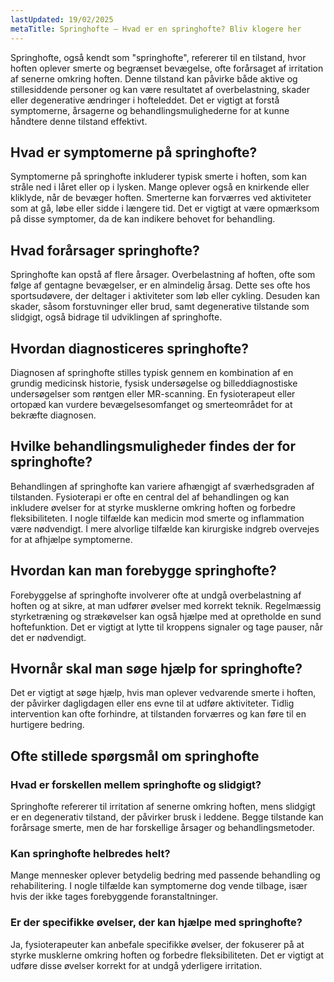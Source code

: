 ```yaml
---
lastUpdated: 19/02/2025
metaTitle: Springhofte – Hvad er en springhofte? Bliv klogere her
---
```


Springhofte, også kendt som "springhofte", refererer til en tilstand, hvor hoften oplever smerte og begrænset bevægelse, ofte forårsaget af irritation af senerne omkring hoften. Denne tilstand kan påvirke både aktive og stillesiddende personer og kan være resultatet af overbelastning, skader eller degenerative ændringer i hofteleddet. Det er vigtigt at forstå symptomerne, årsagerne og behandlingsmulighederne for at kunne håndtere denne tilstand effektivt.

## Hvad er symptomerne på springhofte?

Symptomerne på springhofte inkluderer typisk smerte i hoften, som kan stråle ned i låret eller op i lysken. Mange oplever også en knirkende eller kliklyde, når de bevæger hoften. Smerterne kan forværres ved aktiviteter som at gå, løbe eller sidde i længere tid. Det er vigtigt at være opmærksom på disse symptomer, da de kan indikere behovet for behandling.

## Hvad forårsager springhofte?

Springhofte kan opstå af flere årsager. Overbelastning af hoften, ofte som følge af gentagne bevægelser, er en almindelig årsag. Dette ses ofte hos sportsudøvere, der deltager i aktiviteter som løb eller cykling. Desuden kan skader, såsom forstuvninger eller brud, samt degenerative tilstande som slidgigt, også bidrage til udviklingen af springhofte.

## Hvordan diagnosticeres springhofte?

Diagnosen af springhofte stilles typisk gennem en kombination af en grundig medicinsk historie, fysisk undersøgelse og billeddiagnostiske undersøgelser som røntgen eller MR-scanning. En fysioterapeut eller ortopæd kan vurdere bevægelsesomfanget og smerteområdet for at bekræfte diagnosen.

## Hvilke behandlingsmuligheder findes der for springhofte?

Behandlingen af springhofte kan variere afhængigt af sværhedsgraden af tilstanden. Fysioterapi er ofte en central del af behandlingen og kan inkludere øvelser for at styrke musklerne omkring hoften og forbedre fleksibiliteten. I nogle tilfælde kan medicin mod smerte og inflammation være nødvendigt. I mere alvorlige tilfælde kan kirurgiske indgreb overvejes for at afhjælpe symptomerne.

## Hvordan kan man forebygge springhofte?

Forebyggelse af springhofte involverer ofte at undgå overbelastning af hoften og at sikre, at man udfører øvelser med korrekt teknik. Regelmæssig styrketræning og strækøvelser kan også hjælpe med at opretholde en sund hoftefunktion. Det er vigtigt at lytte til kroppens signaler og tage pauser, når det er nødvendigt.

## Hvornår skal man søge hjælp for springhofte?

Det er vigtigt at søge hjælp, hvis man oplever vedvarende smerte i hoften, der påvirker dagligdagen eller ens evne til at udføre aktiviteter. Tidlig intervention kan ofte forhindre, at tilstanden forværres og kan føre til en hurtigere bedring.

## Ofte stillede spørgsmål om springhofte

### Hvad er forskellen mellem springhofte og slidgigt?

Springhofte refererer til irritation af senerne omkring hoften, mens slidgigt er en degenerativ tilstand, der påvirker brusk i leddene. Begge tilstande kan forårsage smerte, men de har forskellige årsager og behandlingsmetoder.

### Kan springhofte helbredes helt?

Mange mennesker oplever betydelig bedring med passende behandling og rehabilitering. I nogle tilfælde kan symptomerne dog vende tilbage, især hvis der ikke tages forebyggende foranstaltninger.

### Er der specifikke øvelser, der kan hjælpe med springhofte?

Ja, fysioterapeuter kan anbefale specifikke øvelser, der fokuserer på at styrke musklerne omkring hoften og forbedre fleksibiliteten. Det er vigtigt at udføre disse øvelser korrekt for at undgå yderligere irritation.
